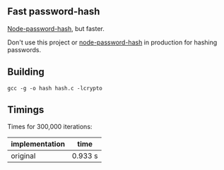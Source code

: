 ## Fast password-hash

[Node-password-hash](https://github.com/davidwood/node-password-hash), but faster. 

Don't use this project or [node-password-hash](https://github.com/davidwood/node-password-hash) in production for hashing passwords.

## Building

    gcc -g -o hash hash.c -lcrypto

## Timings

Times for 300,000 iterations:

| implementation  | time    |
|-----------------|---------|
| original        | 0.933 s |

